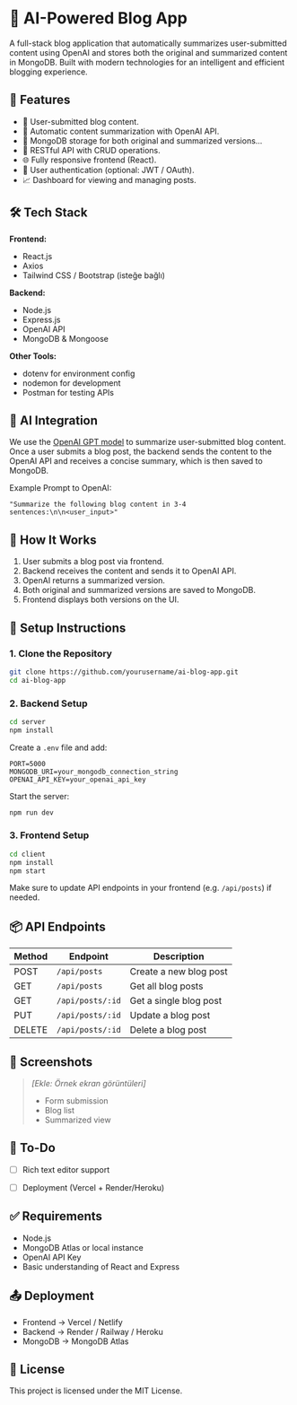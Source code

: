 
# 🧠 AI-Powered Blog App

A full-stack blog application that automatically summarizes user-submitted content using OpenAI and stores both the original and summarized content in MongoDB. Built with modern technologies for an intelligent and efficient blogging experience.

## 🚀 Features

* 📝 User-submitted blog content.
* 🤖 Automatic content summarization with OpenAI API.
* 💾 MongoDB storage for both original and summarized versions...
* 🧭 RESTful API with CRUD operations.
* 🌐 Fully responsive frontend (React).
* 🔐 User authentication (optional: JWT / OAuth).
* 📈 Dashboard for viewing and managing posts.

## 🛠️ Tech Stack

**Frontend:**

* React.js
* Axios
* Tailwind CSS / Bootstrap (isteğe bağlı)

**Backend:**

* Node.js
* Express.js
* OpenAI API
* MongoDB & Mongoose

**Other Tools:**

* dotenv for environment config
* nodemon for development
* Postman for testing APIs

## 🧠 AI Integration

We use the [OpenAI GPT model](https://platform.openai.com/docs/) to summarize user-submitted blog content. Once a user submits a blog post, the backend sends the content to the OpenAI API and receives a concise summary, which is then saved to MongoDB.

Example Prompt to OpenAI:

```
"Summarize the following blog content in 3-4 sentences:\n\n<user_input>"
```

## 🧪 How It Works

1. User submits a blog post via frontend.
2. Backend receives the content and sends it to OpenAI API.
3. OpenAI returns a summarized version.
4. Both original and summarized versions are saved to MongoDB.
5. Frontend displays both versions on the UI.

## 🧰 Setup Instructions

### 1. Clone the Repository

```bash
git clone https://github.com/yourusername/ai-blog-app.git
cd ai-blog-app
```

### 2. Backend Setup

```bash
cd server
npm install
```

Create a `.env` file and add:

```env
PORT=5000
MONGODB_URI=your_mongodb_connection_string
OPENAI_API_KEY=your_openai_api_key
```

Start the server:

```bash
npm run dev
```

### 3. Frontend Setup

```bash
cd client
npm install
npm start
```

Make sure to update API endpoints in your frontend (e.g. `/api/posts`) if needed.

## 📦 API Endpoints

| Method | Endpoint         | Description            |
| ------ | ---------------- | ---------------------- |
| POST   | `/api/posts`     | Create a new blog post |
| GET    | `/api/posts`     | Get all blog posts     |
| GET    | `/api/posts/:id` | Get a single blog post |
| PUT    | `/api/posts/:id` | Update a blog post     |
| DELETE | `/api/posts/:id` | Delete a blog post     |

## 📸 Screenshots

> *\[Ekle: Örnek ekran görüntüleri]*
>
> * Form submission
> * Blog list
> * Summarized view

## 📌 To-Do

* [ ] Rich text editor support
* [ ] Deployment (Vercel + Render/Heroku)


## ✅ Requirements

* Node.js
* MongoDB Atlas or local instance
* OpenAI API Key
* Basic understanding of React and Express

## 📤 Deployment

* Frontend → Vercel / Netlify
* Backend → Render / Railway / Heroku
* MongoDB → MongoDB Atlas

## 📄 License

This project is licensed under the MIT License.


